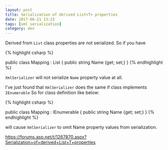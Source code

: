 ```yaml
---
layout: post
title: Serialization of derived List<T> properties
date: 2017-06-21 13:23 
tags: [xml serialization]
category: dev
---
```


Derived from `List` class properties are not serialized. 
So if you have

{% highlight csharp %}

public class Mapping : List<string>
{
	public string Name {get; set;}
}
{% endhighlight %}

`XmlSerializer` will not serialize `Name` property value at all.

I've just found that `XmlSerializer` does the same if class implements `IEnumerable`
So for class definition like below:

{% highlight csharp %}

public class Mapping : IEnumerable<string>
{
	public string Name {get; set;}
}
{% endhighlight %}

will cause `XmlSerializer` to omit Name property values from serialization.

https://forums.asp.net/t/1267870.aspx?Serialization+of+derived+List+T+properties

